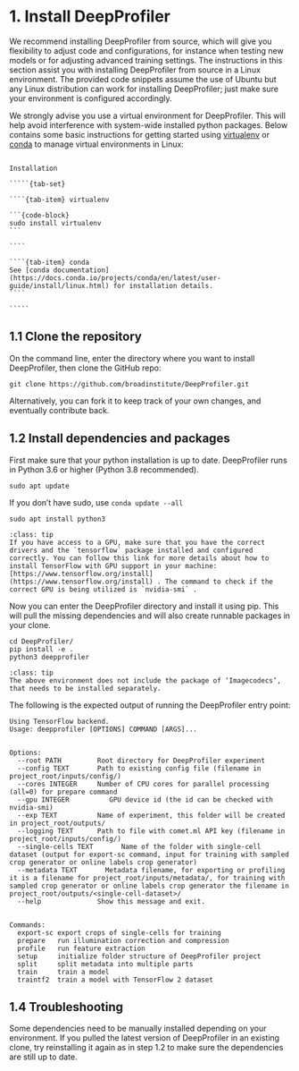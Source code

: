 # 1. Install DeepProfiler

We recommend installing DeepProfiler from source, which will give you flexibility to adjust code and configurations, for instance when testing new models or for adjusting advanced training settings. The instructions in this section assist you with installing DeepProfiler from source in a Linux environment. The provided code snippets assume the use of Ubuntu but any Linux distribution can work for installing DeepProfiler; just make sure your environment is configured accordingly.

We strongly advise you use a virtual environment for DeepProfiler. This will help avoid interference with system-wide installed python packages. Below contains some basic instructions for getting started using [virtualenv](https://pypi.org/project/virtualenv/) or [conda](https://docs.conda.io/projects/conda/en/latest/user-guide/install/linux.html) to manage virtual environments in Linux:

``````{dropdown} **Virtual environment quickstart instructions**

Installation

`````{tab-set}

````{tab-item} virtualenv

```{code-block}
sudo install virtualenv
```

````

````{tab-item} conda
See [conda documentation](https://docs.conda.io/projects/conda/en/latest/user-guide/install/linux.html) for installation details.
````

`````

``````


## **1.1 Clone the repository**

On the command line, enter the directory where you want to install DeepProfiler, then clone the GitHub repo:


```
git clone https://github.com/broadinstitute/DeepProfiler.git
```


Alternatively, you can fork it to keep track of your own changes, and eventually contribute back.


## **1.2 Install dependencies and packages**

First make sure that your python installation is up to date. DeepProfiler runs in Python 3.6 or higher (Python 3.8 recommended).


```
sudo apt update
```


If you don’t have sudo, use `conda update --all`


```
sudo apt install python3
```




```{admonition} Note
:class: tip
If you have access to a GPU, make sure that you have the correct drivers and the `tensorflow` package installed and configured correctly. You can follow this link for more details about how to install TensorFlow with GPU support in your machine: [https://www.tensorflow.org/install](https://www.tensorflow.org/install) . The command to check if the correct GPU is being utilized is `nvidia-smi` .
```

Now you can enter the DeepProfiler directory and install it using pip. This will pull the missing dependencies and will also create runnable packages in your clone.


```
cd DeepProfiler/
pip install -e .
python3 deepprofiler
```

```{admonition} Note
:class: tip
The above environment does not include the package of ‘Imagecodecs’, that needs to be installed separately.
```

The following is the expected output of running the DeepProfiler entry point:


```
Using TensorFlow backend.
Usage: deepprofiler [OPTIONS] COMMAND [ARGS]...


Options:
  --root PATH         Root directory for DeepProfiler experiment
  --config TEXT       Path to existing config file (filename in project_root/inputs/config/)
  --cores INTEGER     Number of CPU cores for parallel processing (all=0) for prepare command
  --gpu INTEGER          GPU device id (the id can be checked with nvidia-smi)
  --exp TEXT          Name of experiment, this folder will be created in project_root/outputs/
  --logging TEXT      Path to file with comet.ml API key (filename in project_root/inputs/config/)
  --single-cells TEXT       Name of the folder with single-cell dataset (output for export-sc command, input for training with sampled crop generator or online labels crop generator)
  --metadata TEXT	    Metadata filename, for exporting or profiling it is a filename for project_root/inputs/metadata/, for training with sampled crop generator or online labels crop generator the filename in project_root/outputs/<single-cell-dataset>/
  --help              Show this message and exit.


Commands:
  export-sc export crops of single-cells for training
  prepare   run illumination correction and compression
  profile   run feature extraction
  setup     initialize folder structure of DeepProfiler project
  split     split metadata into multiple parts
  train     train a model
  traintf2  train a model with TensorFlow 2 dataset
```



## **1.4 Troubleshooting**

Some dependencies need to be manually installed depending on your environment. If you pulled the latest version of DeepProfiler in an existing clone, try reinstalling it again as in step 1.2 to make sure the dependencies are still up to date.

